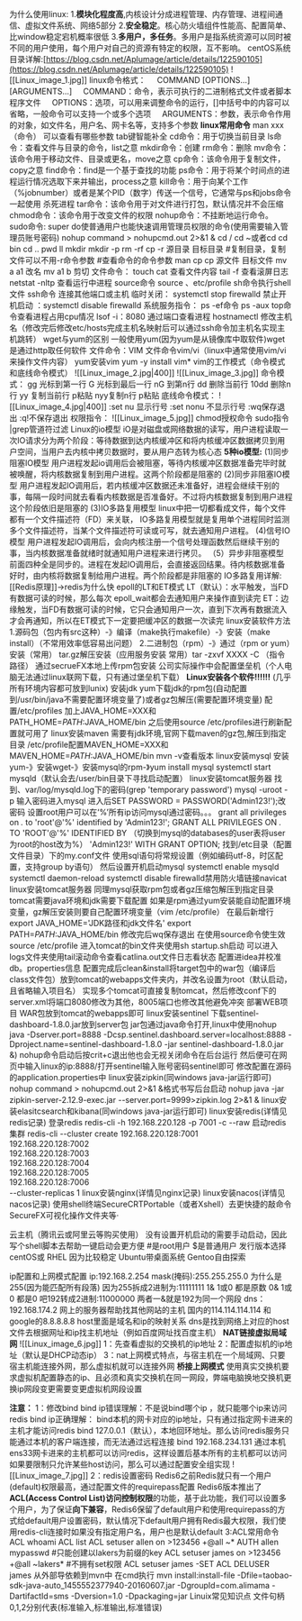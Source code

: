 为什么使用linux:
	1.**模块化程度高**,内核设计分成进程管理、内存管理、进程间通信、虚拟文件系统、网络5部分
	2.**安全稳定**。核心防火墙组件性能高、配置简单、比window稳定宕机概率很低
	3.**多用户，多任务**。多用户是指系统资源可以同时被不同的用户使用，每个用户对自己的资源有特定的权限，互不影响。
centOS系统目录详解:[https://blog.csdn.net/Aplumage/article/details/122590105](https://blog.csdn.net/Aplumage/article/details/122590105)
![[Linux_image_1.jpg]]
linux命令格式：
	    COMMAND \[OPTIONS...] \[ARGUMENTS...]
	    COMMAND：命令，表示可执行的二进制格式文件或者脚本程序文件
	    OPTIONS：选项，可以用来调整命令的运行，[]中括号中的内容可以省略，一般命令可以支持一个或多个选项
	    ARGUMENTS：参数，表示命令作用的对象，如文件名，用户名、网卡名等，支持多个参数
**linux常用命令**
	man xxx（命令） 可以查看有哪些参数
	tab键智能补全
	cd命令：用于切换当前目录
	ls命令：查看文件与目录的命令，list之意
	mkdir命令：创建
	rm命令：删除
	mv命令：该命令用于移动文件、目录或更名，move之意
	cp命令：该命令用于复制文件，copy之意
	find命令：find是一个基于查找的功能
	ps命令：用于将某个时间点的进程运行情况选取下来并输出，process之意
	kill命令：用于向某个工作（%jobnumber）或者是某个PID（数字）传送一个信号，它通常与ps和jobs命令一起使用 杀死进程
	tar命令：该命令用于对文件进行打包，默认情况并不会压缩
	chmod命令：该命令用于改变文件的权限
	nohup命令：不挂断地运行命令。
	sudo命令: super do使普通用户也能快速调用管理员权限的命令(使用需要输入管理员账号密码)
	nohup command > nohupcmd.out 2>&1 &
	cd /
	cd ~或者cd
	cd bin
	cd ..
	pwd
	ll
	mkdir
	mkdir -p
	rm -rf
	cp -r 源目录 目标目录 #复制目录，复制文件可以不用-r命令参数
	#查看命令的命令参数
	man cp
	cp 源文件 目标文件
	mv a a1 改名
	mv a1 b 剪切
	文件命令：
	touch
	cat 查看文件内容
	tail -f 查看滚屏日志
	netstat -nltp 查看运行中进程
	source命令 source 、etc/profile
	sh命令执行shell文件
	ssh命令 连接其他端口或主机
	临时关闭： systemctl stop firewalld
	禁止开机启动 ：systemctl disable firewalld
	系统服务指令：
	ps -ef命令 ps -aux
	top命令查看进程占用cpu情况
	lsof -i：8080 通过端口查看进程
	hostnamectl 修改主机名（修改完后修改etc/hosts完成主机名映射后可以通过ssh命令加主机名实现主机跳转）
wget与yum的区别
	一般使用yum(因为yum是从镜像库中取软件)wget是通过http取任何软件
文件命令：VIM
	文件命令vim/vi（linux中通常使用vim/vi来操作文件内容）
	yum安装vim
	yum -y install vim*
	vim的工作模式（命令模式和底线命令模式）
	![[Linux_image_2.jpg|400]]
	![[Linux_image_3.jpg]]
	命令模式：
	gg 光标到第一行
	G 光标到最后一行
	nG 到第n行
	dd 删除当前行
	10dd 删除n行
	yy 复制当前行 p粘贴
	nyy复制n行 p粘贴
	底线命令模式：
	![[Linux_image_4.jpg|400]]
	:set nu 显示行号
	:set nonu 不显示行号
	:wq保存退出
	:q!不保存退出
	权限指令：
	![[Linux_image_5.jpg]]
	chmod授权命令
	sudo指令
	|grep管道符过滤
Linux的io模型
	iO是对磁盘或网络数据的读写，用户进程读取一次IO请求分为两个阶段：等待数据到达内核缓冲区和将内核缓冲区数据拷贝到用户空间，当用户去内核中拷贝数据时，要从用户态转为核心态
	**5种io模型:**
	(1)同步阻塞IO模型
	用户进程发起io调用后会被阻塞，等待内核缓冲区数据准备完毕时就被唤醒，将内核数据复制到用户进程。这两个阶段都是阻塞的
	(2)同步非阻塞IO模型
	用户进程发起IO调用后，若内核缓冲区数据还未准备好，进程会继续干别的事，每隔一段时间就去看看内核数据是否准备好。不过将内核数据复制到用户进程这个阶段依旧是阻塞的
	(3)IO多路复用模型
	linux中把一切都看成文件，每个文件都有一个文件描述符（FD）来关联， IO多路复用模型就是复用单个进程同时监测多个文件描述符，当某个文件描述符可读或可写，就去通知用户进程。
	(4)信号IO模型
	用户进程发起IO调用后，会向内核注册一个信号处理函数然后继续干别的事，当内核数据准备就绪时就通知用户进程来进行拷贝。
	（5）异步非阻塞模型
	前面四种全是同步的。进程在发起IO调用后，会直接返回结果。待内核数据准备好时，由内核将数据复制给用户进程。两个阶段都是非阻塞的
IO多路复用详解:[[Redis原理]]->redis为什么快
epoll的LT和ET模式
	LT（默认）：水平触发，当FD有数据可读的时候，那么每次 epoll_wait都会去通知用户来操作直到读完
	ET：边缘触发，当FD有数据可读的时候，它只会通知用户一次，直到下次再有数据流入才会再通知，所以在ET模式下一定要把缓冲区的数据一次读完
linux安装软件方法
	1.源码包（包内有src这种）-》编译（make执行makefile）-》安装（make install）（不常用效率低容易出问题）
	2.二进制包（rpm）-》通过（rpm or yum）安装（常用）
	tar.gz解压安装（应用服务安装 常用）tar -zxvf XXXX -C （指令路径）
	通过secrueFX本地上传rpm包安装
	公司实际操作中会配置堡垒机（个人电脑无法通过linux联网下载，只有通过堡垒机下载）
**Linux安装各个软件!!!!!!**
	(几乎所有环境内容都可放到lunix)
	安装jdk
		yum下载jdk的rpm包(自动配置到/usr/bin/java不需要配置环境变量了)或者gz包解压(需要配置环境变量)
		配置/etc/profiles
		加上JAVA_HOME=XXX和PATH_HOME=$PATH:$JAVA_HOME/bin
		之后使用source /etc/profiles进行刷新配置就可用了
	linux安装maven
		需要有jdk环境,官网下载maven的gz包,解压到指定目录
		/etc/profile配置MAVEN_HOME=XXX和MAVEN_HOME=$PATH:$JAVA_HOME/bin
		mvn -v查看版本
	linux安装mysql
		安装yum-》安装wget-》安装mysql的rpm-》yum install mysql
		systemctl start mysqld（默认会去/user/bin目录下寻找启动配置）
		linux安装tomcat服务器
		找到、var/log/mysqld.log下的密码(grep 'temporary password')
		mysql -uroot -p 输入密码进入mysql
		进入后SET PASSWORD = PASSWORD('Admin123!');改密码
		设置root用户可以在‘%’所有ip访问mysql通过密码。。。
		grant all privileges on *.* to 'root'@'%' identified by 'Admin123!';
		GRANT ALL PRIVILEGES ON *.* TO 'ROOT'@'%' IDENTIFIED BY
		（切换到mysql的databases的user表将user为root的host改为%）
		'Admin123!' WITH GRANT OPTION;
		找到/etc目录（配置文件目录）下的my.conf文件
		使用sql语句将常规设置（例如编码utf-8，时区配置，支持group by语句）
		然后设置开机启动mysql
		systemctl enable mysqld
		systemctl daemon-reload
		systemctl disable firewalld禁用防火墙链接navicat
	linux安装tomcat服务器
		同理mysql获取rpm包或者gz压缩包解压到指定目录
		tomcat需要java环境和jdk需要下载配置
		如果是rpm通过yum安装能自动配置环境变量，gz解压安装则要自己配置环境变量（vim /etc/profile）
		在最后新增行 export JAVA_HOME='JDK路径和jdk文件名'
		export PATH=$PATH:$JAVA_HOME/bin
		修改完后wq保存退出 在使用source命令使生效source /etc/profile
		进入tomcat的bin文件夹使用sh startup.sh启动
		可以进入logs文件夹使用tail滚动命令查看catlina.out文件日志看状态
		配置进idea并校准db。properties信息
		配置完成后clean&install将target包中的war包（编译后class文件包）放到tomcat的webapps文件夹内，并改名设置为root（默认启动，且省略输入项目名）
		实现多个tomcat可直接复制tomcat，然后修改conf下的server.xml将端口8080修改为其他，8005端口也修改其他避免冲突
		部署WEB项目
		WAR包放到tomcat的webapps即可
	linux安装sentinel
		下载sentinel-dashboard-1.8.0.jar放到server包
		jar包通过java命令打开,linux中使用nohup java -Dserver.port=8888 -Dcsp.sentinel.dashboard.server=localhost:8888 -Dproject.name=sentinel-dashboard-1.8.0 -jar sentinel-dashboard-1.8.0.jar &)
		nohup命令启动后按crit+c退出他也会无视关闭命令在后台运行
		然后便可在网页中输入linux的ip:8888/打开sentinel输入账号密码sentinel即可
		修改配置在源码的application.properties中
	linux安装zipkin(同windows java-jar运行即可)
	nohup command > nohupcmd.out 2>&1 &格式书写后台启动
	nohup java -jar zipkin-server-2.12.9-exec.jar --server.port=9999>zipkin.log 2>&1 &
	linux安装elasitcsearch和kibana(同windows java-jar运行即可)
	linux安装redis(详情见redis记录)
		 登录redis   redis-cli -h 192.168.220.128 -p 7001 -c --raw
		启动redis集群
		redis-cli --cluster create 192.168.220.128:7001 \
		192.168.220.128:7002 \
		192.168.220.128:7003 \
		192.168.220.128:7004 \
		192.168.220.128:7005 \
		192.168.220.128:7006 \
		--cluster-replicas 1 
	linux安装nginx(详情见nginx记录)
	linux安装nacos(详情见nacos记录)
使用shell终端SecureCRTPortable（或者Xshell）去更快捷的敲命令
SecureFX可视化操作文件夹等·

云主机（腾讯云或阿里云等购买使用）
没有设置开机启动的需要手动启动，因此写个shell脚本去帮助一键启动会更方便
\#是root用户 $是普通用户
发行版本选择centOS或 RHEL 因为比较稳定
Ubuntu带桌面系统 Gentoo自由探索

ip配置和上网模式配置
	ip:192.168.2.254
	mask(掩码):255.255.255.0
	为什么是255(因为能匹配所有段落)
	因为255拆成2进制为:11111111
	1& 1或0 都是原数
	0& 1或0 都是0
	吧192转成2进制:11000000
	两者一&就是192为同一个网段
	dns：192.168.174.2 网上的服务器帮助找其他网站的主机 国内的114.114.114.114 和google的8.8.8.8.8
	host里面是域名和ip的映射关系
	dns是找到网络上对应的host文件去根据网址和ip找主机地址（例如百度网址找百度主机）
	**NAT链接虚拟局域网**
	![[Linux_image_6.jpg]]
	1：先查看虚拟的交换机的ip地址
	2：配置虚拟机的ip地址（默认是DHCP动态ip）
	3：nat上网模式特点，与宿主机在一个局域网、只要宿主机能连接外网，那么虚拟机就可以连接外网
	**桥接上网模式**
	使用真实交换机要求虚拟机配置静态的ip、且必须和真实交换机在同一网段，弊端电脑换地交换机更换ip网段变更需要变更虚拟机网段设置

**注意：**
	1：修改bind
		bind ip错误理解：不是说bind哪个ip ，就只能哪个ip来访问redis
		bind ip正确理解： bind本机的网卡对应的ip地址，只有通过指定网卡进来的主机才能访问redis
		bind 127.0.0.1（默认），本地回环地址。那么访问redis服务只能通过本机的客户端连接，而无法通过远程连接
		bind 192.168.234.131 通过本机ens33网卡进来的主机都可以访问redis，这样设置后基本所有的主机都可以访问
		如果要限制只允许某些host访问，那么可以通过配置安全组实现
	![[Linux_image_7.jpg]]
	2：redis设置密码
		Redis6之前Redis就只有一个用户(default)权限最高，通过配置文件的requirepass配置
		Redis6版本推出了**ACL(Access Control List)访问控制权限**的功能，基于此功能，我们可以设置多个用户，为了保证**向下兼容**，Redis6保留了default用户和使用requirepass的方式给default用户设置密码，默认情况下default用户拥有Redis最大权限，我们使用redis-cli连接时如果没有指定用户名，用户也是默认default
	3:ACL常用命令
		ACL whoami
		ACL list
		ACL setuser allen on >123456 +@all ~*
		AUTH allen mypasswd
		#只能创建以lakers为前缀的key
		ACL setuser james on >123456 +@all ~lakers*
		#不拥有set权限
		ACL setuser james -SET
		ACL DELUSER james
从外部导依赖到mvn中 在cmd执行
mvn install:install-file -Dfile=taobao-sdk-java-auto_1455552377940-20160607.jar -DgroupId=com.alimama -DartifactId=sms -Dversion=1.0 -Dpackaging=jar
Linuix常见知识点
文件句柄0,1,2分别代表(标准输入,标准输出,标准错误)